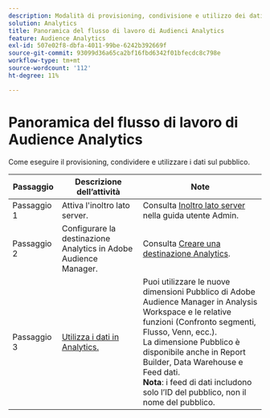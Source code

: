 ```yaml
---
description: Modalità di provisioning, condivisione e utilizzo dei dati del pubblico.
solution: Analytics
title: Panoramica del flusso di lavoro di Audienci Analytics
feature: Audience Analytics
exl-id: 507e02f8-dbfa-4011-99be-6242b392669f
source-git-commit: 93099d36a65ca2bf16fbd6342f01bfecdc8c798e
workflow-type: tm+mt
source-wordcount: '112'
ht-degree: 11%

---
```


# Panoramica del flusso di lavoro di Audience Analytics

Come eseguire il provisioning, condividere e utilizzare i dati sul pubblico.

| Passaggio | Descrizione dell’attività | Note |
|--- |--- |--- |
| Passaggio 1 | Attiva l&#39;inoltro lato server. | Consulta [Inoltro lato server](/help/admin/admin/c-manage-report-suites/c-edit-report-suites/general/c-server-side-forwarding/ssf.md) nella guida utente Admin. |
| Passaggio 2 | Configurare la destinazione Analytics in Adobe Audience Manager. | Consulta [Creare una destinazione Analytics](https://experienceleague.adobe.com/docs/audience-manager/user-guide/features/destinations/experience-cloud-destinations/create-analytics-destination.html). |
| Passaggio 3 | [Utilizza i dati in Analytics.](/help/integrate/c-audience-analytics/c-workflow/use-audience-data-analytics.md) | Puoi utilizzare le nuove dimensioni Pubblico di Adobe Audience Manager in Analysis Workspace e le relative funzioni (Confronto segmenti, Flusso, Venn, ecc.). <br>La dimensione Pubblico è disponibile anche in Report Builder, Data Warehouse e Feed dati. <br>**Nota**: i feed di dati includono solo l’ID del pubblico, non il nome del pubblico. |

